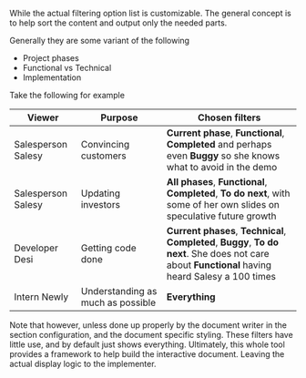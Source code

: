 While the actual filtering option list is customizable. The general concept is to help sort the content and output only the needed parts.

Generally they are some variant of the following

+ Project phases
+ Functional vs Technical
+ Implementation

Take the following for example

| Viewer             | Purpose                | Chosen filters         |
|--------------------|------------------------|------------------------|
| Salesperson Salesy | Convincing customers   | **Current phase**, **Functional**, **Completed** and perhaps even **Buggy** so she knows what to avoid in the demo  |
| Salesperson Salesy | Updating investors     | **All phases**, **Functional**, **Completed**, **To do next**, with some of her own slides on speculative future growth |
| Developer Desi     | Getting code done      | **Current phases**, **Technical**, **Completed**, **Buggy**, **To do next**. She does not care about **Functional** having heard Salesy a 100 times |
| Intern Newly       | Understanding as much as possible | **Everything** |

Note that however, unless done up properly by the document writer in the section configuration, and the document specific styling. These filters have little use, and by default just shows everything. Ultimately, this whole tool provides a framework to help build the interactive document. Leaving the actual display logic to the implementer.
